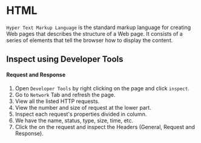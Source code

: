 # HTML

`Hyper Text Markup Language` is the standard markup language for creating Web pages that describes the structure of a Web page. It consists of a series of elements that tell the browser how to display the content.

## Inspect using Developer Tools

#### Request and Response

1. Open `Developer Tools` by right clicking on the page and click `inspect`.
2. Go to `Network` Tab and refresh the page.
3. View all the listed HTTP requests.
4. View the number and size of request at the lower part.
5. Inspect each request's properties divided in column.
6. We have the name, status, type, size, time, etc.
7. Click the on the request and inspect the Headers (General, Request and Response).
